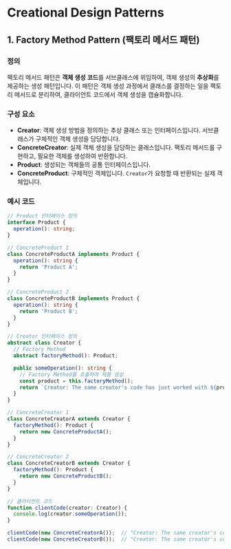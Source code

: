 # Creational Design Patterns

## 1. Factory Method Pattern (팩토리 메서드 패턴)

### 정의
팩토리 메서드 패턴은 **객체 생성 코드**를 서브클래스에 위임하여, 객체 생성의 **추상화**를 제공하는 생성 패턴입니다. 이 패턴은 객체 생성 과정에서 클래스를 결정하는 일을 팩토리 메서드로 분리하여, 클라이언트 코드에서 객체 생성을 캡슐화합니다. 

### 구성 요소
- **Creator**: 객체 생성 방법을 정의하는 추상 클래스 또는 인터페이스입니다. 서브클래스가 구체적인 객체 생성을 담당합니다.
- **ConcreteCreator**: 실제 객체 생성을 담당하는 클래스입니다. 팩토리 메서드를 구현하고, 필요한 객체를 생성하여 반환합니다.
- **Product**: 생성되는 객체들의 공통 인터페이스입니다.
- **ConcreteProduct**: 구체적인 객체입니다. `Creator`가 요청할 때 반환되는 실제 객체입니다.

### 예시 코드

```typescript
// Product 인터페이스 정의
interface Product {
  operation(): string;
}

// ConcreteProduct 1
class ConcreteProductA implements Product {
  operation(): string {
    return 'Product A';
  }
}

// ConcreteProduct 2
class ConcreteProductB implements Product {
  operation(): string {
    return 'Product B';
  }
}

// Creator 인터페이스 정의
abstract class Creator {
  // Factory Method
  abstract factoryMethod(): Product;

  public someOperation(): string {
    // Factory Method를 호출하여 제품 생성
    const product = this.factoryMethod();
    return `Creator: The same creator's code has just worked with ${product.operation()}`;
  }
}

// ConcreteCreator 1
class ConcreteCreatorA extends Creator {
  factoryMethod(): Product {
    return new ConcreteProductA();
  }
}

// ConcreteCreator 2
class ConcreteCreatorB extends Creator {
  factoryMethod(): Product {
    return new ConcreteProductB();
  }
}

// 클라이언트 코드
function clientCode(creator: Creator) {
  console.log(creator.someOperation());
}

clientCode(new ConcreteCreatorA());  // "Creator: The same creator's code has just worked with Product A"
clientCode(new ConcreteCreatorB());  // "Creator: The same creator's code has just worked with Product B"

